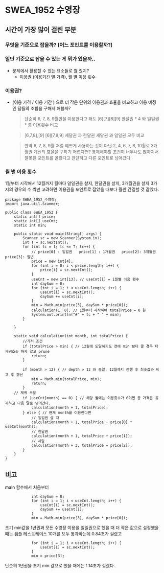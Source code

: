 # SWEA_1952 수영장

## 시간이 가장 많이 걸린 부분
###  무엇을 기준으로 잡을까? (어느 포인트를 이용할까?)
###  일단 기준으로 잡을 수 있는 게 뭐가 있을까..

- 문제에서 활용할 수 있는 요소들로 뭘 줬지?
	- 이용권 (이용기간 별 가격), 월 별 이용 횟수 

### 이용권?
- (이용 가격 / 이용 기간 ) 으로 더 작은 단위의 이용권과 효율을 비교하고 이용 예정인 달들의 조합을 구해서 해볼까? 
	> 단순히 6, 7, 8, 9월만을 이용한다고 해도
	[6][7][8][9]
	한달권 * 4 와 일일권 * 총 이용횟수 비교 
	
	>	[6,7,8],[9]
		[6][7,8,9] 
		세달권 과 한달권
		세달권 과 일일권 모두 비교
	
	> 만약 6, 7, 8, 9월 처럼 예쁘게 사용하는 것이 아닌 2, 4, 6, 7, 8, 10월로 3개월권 계산의 효율을 구하기 어렵다면?
 	 통제해야할 조건이 너무나도 많아져서 잘못된 포인트를 골랐다고 판단하고 다른 포인트로 넘어갔다.
	

### 월 별 이용 횟수
1월부터 시작해서 12월까지 월마다 일일권을 살지, 한달권을 살지, 3개월권을 살지 3가지의 경우의 수 씩만 고려하면 이용권을 포인트로 잡았을 때보다 훨씬 간결할 것 같았다.

```
package SWEA_1952_수영장;
import java.util.Scanner;

public class SWEA_1952 {
	static int[] price;
	static int[] useCnt;
	static int min;

	public static void main(String[] args) {
		Scanner sc = new Scanner(System.in);
		int T = sc.nextInt();
		for (int tc = 1; tc <= T; tc++) {
			// price[0] : 일일권   price[1] : 1개월권   price[2]: 3개월권   price[3]: 일년
			price = new int[4]; 
			for (int i = 0; i < price.length; i++) { 
				price[i] = sc.nextInt();
			}
			useCnt = new int[13]; // useCnt[i] = i월별 이용 횟수
			int daySum = 0;
			for (int i = 1; i < useCnt.length; i++) { 
				useCnt[i] = sc.nextInt();
				daySum += useCnt[i];
			}
			min = Math.min(price[3], daySum * price[0]);
			calculation(1, 0); // 1월부터 시작하여 totalPrice = 0 원
			System.out.println("#" + tc + " " + min);
		}

	}
		
	static void calculation(int month, int totalPrice) {
		//기저 조건
		if (totalPrice > min) { // 12월에 도달하기도 전에 min 보다 클 경우 더 재귀호출 하지 않고 prune
			return;
		}
	
		if (month > 12) { // depth > 12 와 동일. 12월까지 진행 후 최솟값과 비교 후 갱신
			min = Math.min(totalPrice, min);
			return;
		}
	// 재귀 부분
		if (useCnt[month] == 0) { // 해당 월에는 이용횟수가 0이면 총 가격은 유지하고 다음 달로 넘어간다.
			calculation(month + 1, totalPrice);
		} else { // 현재 month를 이용한다면
			// 일일권 살 때  
			calculation(month + 1, totalPrice + price[0] * useCnt[month]);
			// 한달권
			calculation(month + 1, totalPrice + price[1]);
			// 세달
			calculation(month + 3, totalPrice + price[2]);
		}
	}
}

```



## 비고
main 함수에서 처음부터
```
			int daySum = 0;
			for (int i = 1; i < useCnt.length; i++) {
				useCnt[i] = sc.nextInt();
				daySum += useCnt[i];
			}
			min = Math.min(price[3], daySum * price[0]);
```
초기 min값을 1년권과 모든 수영장 이용을 일일권으로 했을 때 더 작은 값으로 설정했을 때는 샘플 테스트케이스 10개를 모두 통과하는데 0.84초가 걸렸고

```
			for (int i = 1; i < useCnt.length; i++) {
				useCnt[i] = sc.nextInt();
			}
			min = price[3];
```
단순히 1년권을 초기 min 값으로 했을 때에는 1.14초가 걸렸다.
